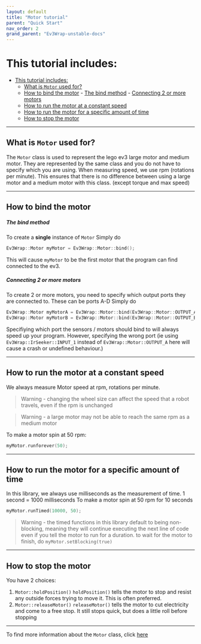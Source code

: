```yaml
---
layout: default
title: "Motor tutorial"
parent: "Quick Start"
nav_order: 2
grand_parent: "Ev3Wrap-unstable-docs"
---
```


# This tutorial includes:
- [This tutorial includes:](#this-tutorial-includes)
  - [What is `Motor` used for?](#what-is-motor-used-for)
  - [How to bind the motor](#how-to-bind-the-motor)
        - [The bind method](#the-bind-method)
        - [Connecting 2 or more motors](#connecting-2-or-more-motors)
  - [How to run the motor at a constant speed](#how-to-run-the-motor-at-a-constant-speed)
  - [How to run the motor for a specific amount of time](#how-to-run-the-motor-for-a-specific-amount-of-time)
  - [How to stop the motor](#how-to-stop-the-motor)

---

## What is `Motor` used for?
The `Motor` class is used to represent the lego ev3 large motor and medium motor. They are represented by the same class and you do not have to specify which you are using. When measuring speed, we use rpm (rotations per minute). This ensures that there is no difference between using a large motor and a medium motor with this class. (except torque and max speed)

---

## How to bind the motor
##### The bind method
To create a **single** instance of `Motor`
Simply do 
```cpp
Ev3Wrap::Motor myMotor = Ev3Wrap::Motor::bind();
```
This will cause `myMotor` to be the first motor that the program can find connected to the ev3.

##### Connecting 2 or more motors
To create 2 or more motors, you need to specify which output ports they are connected to. These can be ports A-D
Simply do
```cpp
Ev3Wrap::Motor myMotorA = Ev3Wrap::Motor::bind(Ev3Wrap::Motor::OUTPUT_A)
Ev3Wrap::Motor myMotorB = Ev3Wrap::Motor::bind(Ev3Wrap::Motor::OUTPUT_B)
```

Specifiying which port the sensors / motors should bind to will always speed up your program. However, specifying the wrong port (ie using `Ev3Wrap::IrSeeker::INPUT_1` instead of `Ev3Wrap::Motor::OUTPUT_A` here will cause a crash or undefined behaviour.)

---

## How to run the motor at a constant speed

We always measure Motor speed at rpm, rotations per minute.
>   Warning - changing the wheel size can affect the speed that a robot travels, even if the rpm is unchanged

>   Warning - a large motor may not be able to reach the same rpm as a medium motor

To make a motor spin at 50 rpm:
```cpp
myMotor.runforever(50);
```

---

## How to run the motor for a specific amount of time

In this library, we always use milliseconds as the measurement of time.
1 second = 1000 milliseconds
To make a motor spin at 50 rpm for 10 seconds
```cpp
myMotor.runTimed(10000, 50);
```
>   Warning - the timed functions in this library default to being non-blocking, meaning they will continue executing the next line of code even if you tell the motor to run for a duration. to wait for the motor to finish, do
`myMotor.setBlocking(true)`

---

## How to stop the motor

You have 2 choices:
1.  `Motor::holdPosition()`
    `holdPosition()` tells the motor to stop and resist any outside forces trying to move it. This is often preferred.
2.  `Motor::releaseMotor()`
    `releaseMotor()` tells the motor to cut electricity and come to a free stop. It still stops quick, but does a little roll before stopping

---

To find more information about the `Motor` class, click [here](../documentation/motorDocumentation.md)